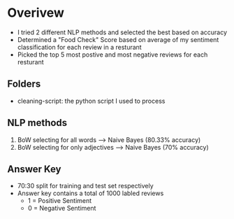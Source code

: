 # Overivew 
- I tried 2 different NLP methods and selected the best based on accuracy 
- Determined a "Food Check" Score based on average of my sentiment classification for each review in a resturant 
- Picked the top 5 most postive and most negative reviews for each resturant 

## Folders 
- cleaning-script: the python script I used to process 

## NLP methods 
1. BoW selecting for all words --> Naive Bayes (80.33% accuracy)
2. BoW selecting for only adjectives --> Naive Bayes (70% accuracy)


## Answer Key 
- 70:30 split for training and test set respectively 
- Answer key contains a total of 1000 labled reviews 
    - 1 = Positive Sentiment
    - 0 = Negative Sentiment 

